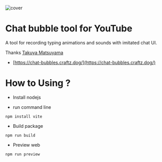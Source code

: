 ![cover](https://ik.imagekit.io/kitto2k/chat.jpg?updatedAt=1684476282821)

Chat bubble tool for YouTube
============================

A tool for recording typing animations and sounds with imitated chat UI.

Thanks [Takuya Matsuyama](https://uses.craftz.dog/)

- [https://chat-bubbles.craftz.dog/](https://chat-bubbles.craftz.dog/)

How to Using ?
==============

- Install nodejs

- run command line

```nodejs
npm install vite
```

- Build package

```nodejs
npm run build
```

- Preview web

```node
npm run preview
```

